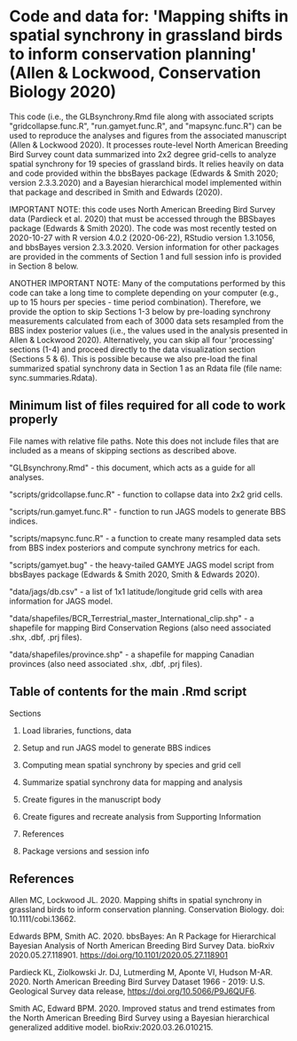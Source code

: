 # Code and data for: 'Mapping shifts in spatial synchrony in grassland birds to inform conservation planning' (Allen & Lockwood, Conservation Biology 2020)
This code (i.e., the GLBsynchrony.Rmd file along with associated scripts "gridcollapse.func.R", "run.gamyet.func.R", and "mapsync.func.R") can be used to reproduce the analyses and figures from the associated manuscript (Allen & Lockwood 2020). It processes route-level North American Breeding Bird Survey count data summarized into 2x2 degree grid-cells to analyze spatial synchrony for 19 species of grassland birds. It relies heavily on data and code provided within the bbsBayes package (Edwards & Smith 2020; version 2.3.3.2020) and a Bayesian hierarchical model implemented within that package and described in Smith and Edwards (2020). 

IMPORTANT NOTE: this code uses North American Breeding Bird Survey data (Pardieck et al. 2020) that must be accessed through the BBSbayes package (Edwards & Smith 2020). The code was most recently tested on 2020-10-27 with R version 4.0.2 (2020-06-22), RStudio version 1.3.1056, and bbsBayes version 2.3.3.2020. Version information for other packages are provided in the comments of Section 1 and full session info is provided in Section 8 below.

ANOTHER IMPORTANT NOTE: Many of the computations performed by this code can take a long time to complete depending on your computer (e.g., up to 15 hours per species - time period combination). Therefore, we provide the option to skip Sections 1-3 below by pre-loading synchrony measurements calculated from each of 3000 data sets resampled from the BBS index posterior values (i.e., the values used in the analysis presented in Allen & Lockwood 2020). Alternatively, you can skip all four 'processing' sections (1-4) and proceed directly to the data visualization section (Sections 5 & 6). This is possible because we also pre-load the final summarized spatial synchrony data in Section 1 as an Rdata file (file name: sync.summaries.Rdata). 

## Minimum list of files required for all code to work properly
File names with relative file paths. Note this does not include files that are included as a means of skipping sections as described above.

"GLBsynchrony.Rmd" - this document, which acts as a guide for all analyses.

"scripts/gridcollapse.func.R" - function to collapse data into 2x2 grid cells.

"scripts/run.gamyet.func.R" - function to run JAGS models to generate BBS indices.

"scripts/mapsync.func.R" - a function to create many resampled data sets from BBS index posteriors and compute synchrony metrics for each.

"scripts/gamyet.bug" - the heavy-tailed GAMYE JAGS model script from bbsBayes package (Edwards & Smith 2020, Smith & Edwards 2020).

"data/jags/db.csv" - a list of 1x1 latitude/longitude grid cells with area information for JAGS model.

"data/shapefiles/BCR_Terrestrial_master_International_clip.shp" - a shapefile for mapping Bird Conservation Regions (also need associated .shx, .dbf, .prj files).

"data/shapefiles/province.shp" - a shapefile for mapping Canadian provinces (also need associated .shx, .dbf, .prj files).

## Table of contents for the main .Rmd script
Sections

1. Load libraries, functions, data

2. Setup and run JAGS model to generate BBS indices

3. Computing mean spatial synchrony by species and grid cell

4. Summarize spatial synchrony data for mapping and analysis

5. Create figures in the manuscript body

6. Create figures and recreate analysis from Supporting Information

7. References

8. Package versions and session info

## References

Allen MC, Lockwood JL. 2020. Mapping shifts in spatial synchrony in grassland birds to inform conservation planning. Conservation Biology. doi: 10.1111/cobi.13662.

Edwards BPM, Smith AC. 2020. bbsBayes: An R Package for Hierarchical
Bayesian Analysis of North American Breeding Bird Survey Data. bioRxiv
2020.05.27.118901. https://doi.org/10.1101/2020.05.27.118901

Pardieck KL, Ziolkowski Jr. DJ, Lutmerding M, Aponte VI, Hudson M-AR. 2020. North American Breeding Bird Survey Dataset 1966 - 2019:
U.S. Geological Survey data release, https://doi.org/10.5066/P9J6QUF6.
  
Smith AC, Edward BPM. 2020. Improved status and trend estimates from the North American Breeding Bird Survey using a Bayesian hierarchical generalized additive model. bioRxiv:2020.03.26.010215. 